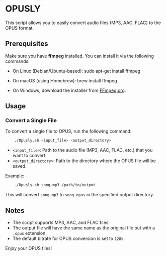 # OPUSLY

This script allows you to easily convert audio files (MP3, AAC, FLAC) to the OPUS format.

## Prerequisites

Make sure you have **ffmpeg** installed. You can install it via the following commands:

- On Linux (Debian/Ubuntu-based):
  sudo apt-get install ffmpeg

- On macOS (using Homebrew):
  brew install ffmpeg

- On Windows, download the installer from [FFmpeg.org](https://ffmpeg.org/download.html).

## Usage

### Convert a Single File

To convert a single file to OPUS, run the following command:
```bash
    ./Opusly.sh <input_file> <output_directory>
```
- `<input_file>`: Path to the audio file (MP3, AAC, FLAC, etc.) that you want to convert.
- `<output_directory>`: Path to the directory where the OPUS file will be saved.

Example:
```bash
    ./Opusly.sh song.mp3 /path/to/output
```
This will convert `song.mp3` to `song.opus` in the specified output directory.

## Notes

- The script supports MP3, AAC, and FLAC files.
- The output file will have the same name as the original file but with a `.opus` extension.
- The default bitrate for OPUS conversion is set to `128k`.

Enjoy your OPUS files!
